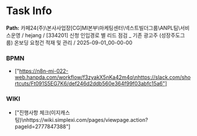 # Task Info

**Path:** 카페24(주)\본사사업장\[CG]MI본부\마케팅센터\넥스트빌더그룹\ANPL팀\서비스운영 / hejang / [334201] 신청 인입경로 별 리드 점검 _ 기존 광고주 (성장주도그룹) 온보딩 요청건 적재 및 관리 / 2025-09-01_00-00-00

### BPMN
- ["https://n8n-mi-022-web.hanpda.com/workflow/f3zyakX5nKa42m4q\nhttps://slack.com/shortcuts/Ft091S5EG7K6/def246d2ddb560e364f99f03abfc15a6"]

### WIKI
- ["진행사항 체크(이지캐스팅)\nhttps://wiki.simplexi.com/pages/viewpage.action?pageId=2777847388"]

